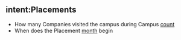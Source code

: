 ## intent:Placements
- How many Companies visited the campus during Campus [count](Placements)
- When does the Placement [month](Activity) begin 

